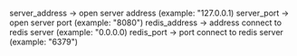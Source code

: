 server_address -> open server address (example: "127.0.0.1)
server_port -> open server port (example: "8080")
redis_address -> address connect to redis server (example: "0.0.0.0)
redis_port -> port connect to redis server (example: "6379")